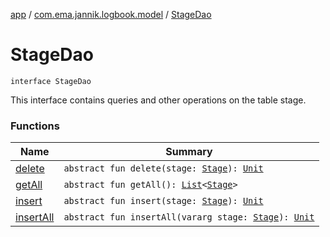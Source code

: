 [app](../../index.md) / [com.ema.jannik.logbook.model](../index.md) / [StageDao](./index.md)

# StageDao

`interface StageDao`

This interface contains queries and other operations on the table stage.

### Functions

| Name | Summary |
|---|---|
| [delete](delete.md) | `abstract fun delete(stage: `[`Stage`](../-stage/index.md)`): `[`Unit`](https://kotlinlang.org/api/latest/jvm/stdlib/kotlin/-unit/index.html) |
| [getAll](get-all.md) | `abstract fun getAll(): `[`List`](https://kotlinlang.org/api/latest/jvm/stdlib/kotlin.collections/-list/index.html)`<`[`Stage`](../-stage/index.md)`>` |
| [insert](insert.md) | `abstract fun insert(stage: `[`Stage`](../-stage/index.md)`): `[`Unit`](https://kotlinlang.org/api/latest/jvm/stdlib/kotlin/-unit/index.html) |
| [insertAll](insert-all.md) | `abstract fun insertAll(vararg stage: `[`Stage`](../-stage/index.md)`): `[`Unit`](https://kotlinlang.org/api/latest/jvm/stdlib/kotlin/-unit/index.html) |
